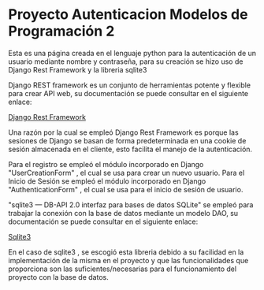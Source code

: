 # Proyecto Autenticacion Modelos de Programación 2

Esta es una página creada en el lenguaje python para la autenticación de un usuario mediante nombre y contraseña, para su creación se hizo uso de Django Rest Framework y la libreria sqlite3

Django REST framework es un conjunto de herramientas potente y flexible para crear API web, su documentación se puede consultar en el siguiente enlace:

[Django Rest Framework](https://www.django-rest-framework.org/)

Una razón por la cual se empleó Django Rest Framework es porque las sesiones de Django se basan de forma predeterminada en una cookie de sesión almacenada en el cliente, esto facilita el manejo de la autenticación.

Para el registro se empleó el módulo incorporado en Django "UserCreationForm" , el cual se usa para crear un nuevo usuario.
Para el Inicio de Sesión se empleó el módulo incorporado en Django "AuthenticationForm" , el cual se usa para el inicio de sesión de usuario.

"sqlite3 — DB-API 2.0 interfaz para bases de datos SQLite" se empleó para trabajar la conexión con la base de datos mediante un modelo DAO, su documentación se puede consultar en el siguiente enlace:

[Sqlite3](https://docs.python.org/es/3/library/sqlite3.html)

En el caso de sqlite3 , se escogió esta libreria debido a su facilidad en la implementación de la misma en el proyecto y que las funcionalidades que proporciona son las suficientes/necesarias para el funcionamiento del proyecto con la base de datos.
